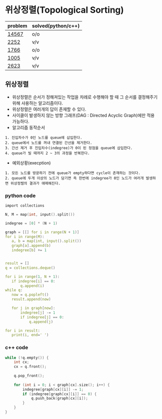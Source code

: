 # 위상정렬(Topological Sorting)

|problem|solved(python/c++)|
|---|---|
|[14567](https://www.acmicpc.net/problem/14567)|o/o|
|[2252](https://www.acmicpc.net/problem/2252)|v/v|
|[1766](https://www.acmicpc.net/problem/1766)|o/o|
|[1005](https://www.acmicpc.net/problem/1005)|v/v|
|[2623](https://www.acmicpc.net/problem/2623)|v/v|

## 위상정렬

 - 위상정렬은 순서가 정해져있는 작업을 차례로 수행해야 할 때 그 순서를 결정해주기 위해 사용하는 알고리즘이다.
 - 위상정렬은 여러개의 답이 존재할 수 있다.
 - 사이클이 발생하지 않는 방향 그래프(DAG : Directed Acyclic Graph)에만 적용 가능하다. 
 - 알고리즘 동작순서
 ~~~
 1. 진입차수가 0인 노드를 queue에 삽입한다.
 2. queue에서 노드를 꺼내 연결된 간선을 제거한다.
 3. 간선 제거 후 진입차수(indegree)가 0이 된 정점을 queue에 삽입한다.
 4. queue가 빌 때까지 2 ~ 3의 과정을 반복한다.
 ~~~
 
 - 예외상황(execption)
 ~~~
 1. 모든 노드를 방문하기 전에 queue가 empty하다면 cycle이 존재하는 것이다.
 2. queue에 두개 이상의 노드가 담기면 즉 한번에 indegree가 0인 노드가 여러개 발생하면 위상정렬의 결과가 애매해진다.
 ~~~ 
 
 ### python code
 
 ```c
 import collections

N, M = map(int, input().split())

indegree = [0] * (N + 1)

graph = [[] for i in range(N + 1)]
for i in range(M):
    a, b = map(int, input().split())
    graph[a].append(b)
    indegree[b] += 1


result = []
q = collections.deque()

for i in range(1, N + 1):
    if indegree[i] == 0:
        q.append(i)
while q:
    now = q.popleft()
    result.append(now)

    for j in graph[now]:
        indegree[j] -= 1
        if indegree[j] == 0:
            q.append(j)

for i in result:
    print(i, end=' ')
```

### c++ code

```c
while (!q.empty()) {
    int cx;
    cx = q.front();
        
    q.pop_front();
        
    for (int i = 0; i < graph[cx].size(); i++) {
        indegree[graph[cx][i]] -= 1;
        if (indegree[graph[cx][i]] == 0) {
            q.push_back(graph[cx][i]);
        }
    }
}
```
